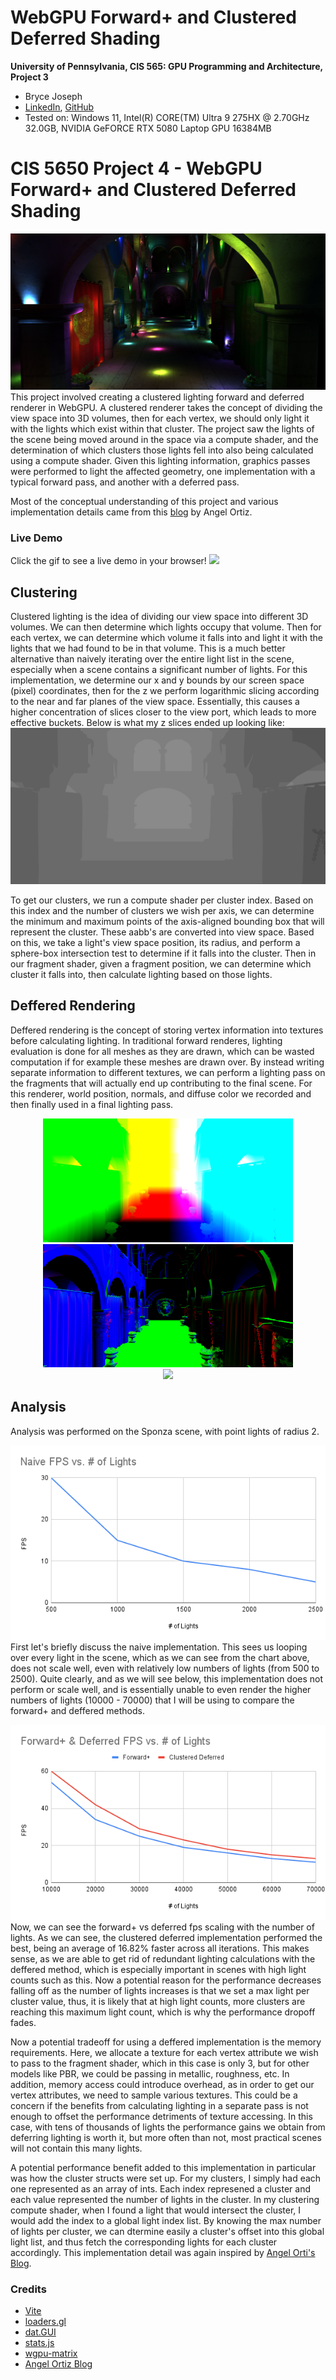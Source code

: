 # WebGPU Forward+ and Clustered Deferred Shading

**University of Pennsylvania, CIS 565: GPU Programming and Architecture, Project 3**

- Bryce Joseph
- [LinkedIn](https://www.linkedin.com/in/brycejoseph/), [GitHub](https://github.com/brycej217)
- Tested on: Windows 11, Intel(R) CORE(TM) Ultra 9 275HX @ 2.70GHz 32.0GB, NVIDIA GeFORCE RTX 5080 Laptop GPU 16384MB

# CIS 5650 Project 4 - WebGPU Forward+ and Clustered Deferred Shading

![](img/splash.png)
This project involved creating a clustered lighting forward and deferred renderer in WebGPU. A clustered renderer takes the concept of dividing the view space into 3D volumes, then for each vertex, we should only light it with the lights which exist within that cluster. The project saw the lights of the scene being moved around in the space via a compute shader, and the determination of which clusters those lights fell into also being calculated using a compute shader. Given this lighting information, graphics passes were performed to light the affected geometry, one implementation with a typical forward pass, and another with a deferred pass.

Most of the conceptual understanding of this project and various implementation details came from this [blog](https://www.aortiz.me/2018/12/21/CG.html) by Angel Ortiz.

### Live Demo

Click the gif to see a live demo in your browser!
[![](img/video.gif)](http://brycej217.github.io/Project4-WebGPU-Forward-Plus-and-Clustered-Deferred)

## Clustering

Clustered lighting is the idea of dividing our view space into different 3D volumes. We can then determine which lights occupy that volume. Then for each vertex, we can determine which volume it falls into and light it with the lights that we had found to be in that volume. This is a much better alternative than naively iterating over the entire light list in the scene, especially when a scene contains a significant number of lights. For this implementation, we determine our x and y bounds by our screen space (pixel) coordinates, then for the z we perform logarithmic slicing according to the near and far planes of the view space. Essentially, this causes a higher concentration of slices closer to the view port, which leads to more effective buckets. Below is what my z slices ended up looking like:
![](img/slices.png)

To get our clusters, we run a compute shader per cluster index. Based on this index and the number of clusters we wish per axis, we can determine the minimum and maximum points of the axis-aligned bounding box that will represent the cluster. These aabb's are converted into view space. Based on this, we take a light's view space position, its radius, and perform a sphere-box intersection test to determine if it falls into the cluster. Then in our fragment shader, given a fragment position, we can determine which cluster it falls into, then calculate lighting based on those lights.

## Deffered Rendering

Deffered rendering is the concept of storing vertex information into textures before calculating lighting. In traditional forward renderes, lighting evaluation is done for all meshes as they are drawn, which can be wasted
computation if for example these meshes are drawn over. By instead writing separate information to different textures, we can perform a lighting pass on the fragments that will actually end up contributing to the final scene. For this renderer, world position, normals, and diffuse color we recorded and then finally used in a final lighting pass.

<p align="center">
  <img src="img/pos.png" width="400"/>
  <img src="img/normal.png" width="400"/><br/>
  <img src="img/diffuse.png" width="400"/>
</p>

## Analysis

Analysis was performed on the Sponza scene, with point lights of radius 2.

![](img/naive.png)
First let's briefly discuss the naive implementation. This sees us looping over every light in the scene, which as we can see from the chart above, does not scale well, even with relatively low numbers of lights (from 500 to 2500). Quite clearly, and as we will see below, this implementation does not perform or scale well, and is essentially unable to even render the higher numbers of lights (10000 - 70000) that I will be using to compare the forward+ and deffered methods.

![](img/forward.png)
Now, we can see the forward+ vs deferred fps scaling with the number of lights. As we can see, the clustered deferred implementation performed the best, being an average of 16.82% faster across all iterations. This makes sense, as we are able to get rid of redundant lighting calculations with the deffered method, which is especially important in scenes with high light counts such as this. Now a potential reason for the performance decreases falling off as the number of lights increases is that we set a max light per cluster value, thus, it is likely that at high light counts, more clusters are reaching this maximum light count, which is why the performance dropoff fades.

Now a potential tradeoff for using a deffered implementation is the memory requirements. Here, we allocate a texture for each vertex attribute we wish to pass to the fragment shader, which in this case is only 3, but for other models like PBR, we could be passing in metallic, roughness, etc. In addition, memory access could introduce overhead, as in order to get our vertex attributes, we need to sample various textures. This could be a concern if the benefits from calculating lighting in a separate pass is not enough to offset the performance detriments of texture accessing. In this case, with tens of thousands of lights the performance gains we obtain from deferring lighting is worth it, but more often than not, most practical scenes will not contain this many lights.

A potential performance benefit added to this implementation in particular was how the cluster structs were set up. For my clusters, I simply had each one represented as an array of ints. Each index represened a cluster and each value represented the number of lights in the cluster. In my clustering compute shader, when I found a light that would intersect the cluster, I would add the index to a global light index list. By knowing the max number of lights per cluster, we can dtermine easily a cluster's offset into this global light list, and thus fetch the corresponding lights for each cluster accordingly. This implementation detail was again inspired by [Angel Orti's Blog](https://www.aortiz.me/2018/12/21/CG.html#part-2).

### Credits

- [Vite](https://vitejs.dev/)
- [loaders.gl](https://loaders.gl/)
- [dat.GUI](https://github.com/dataarts/dat.gui)
- [stats.js](https://github.com/mrdoob/stats.js)
- [wgpu-matrix](https://github.com/greggman/wgpu-matrix)
- [Angel Ortiz Blog](https://www.aortiz.me/2018/12/21/CG.html)
